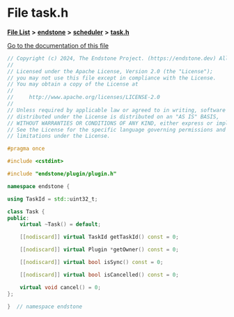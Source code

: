 

# File task.h

[**File List**](files.md) **>** [**endstone**](dir_6cf277b678674f97c7a2b6b3b2447b33.md) **>** [**scheduler**](dir_3a50fadda3c7cdc27c965a478a3f7d27.md) **>** [**task.h**](task_8h.md)

[Go to the documentation of this file](task_8h.md)


```C++
// Copyright (c) 2024, The Endstone Project. (https://endstone.dev) All Rights Reserved.
//
// Licensed under the Apache License, Version 2.0 (the "License");
// you may not use this file except in compliance with the License.
// You may obtain a copy of the License at
//
//     http://www.apache.org/licenses/LICENSE-2.0
//
// Unless required by applicable law or agreed to in writing, software
// distributed under the License is distributed on an "AS IS" BASIS,
// WITHOUT WARRANTIES OR CONDITIONS OF ANY KIND, either express or implied.
// See the License for the specific language governing permissions and
// limitations under the License.

#pragma once

#include <cstdint>

#include "endstone/plugin/plugin.h"

namespace endstone {

using TaskId = std::uint32_t;

class Task {
public:
    virtual ~Task() = default;

    [[nodiscard]] virtual TaskId getTaskId() const = 0;

    [[nodiscard]] virtual Plugin *getOwner() const = 0;

    [[nodiscard]] virtual bool isSync() const = 0;

    [[nodiscard]] virtual bool isCancelled() const = 0;

    virtual void cancel() = 0;
};

}  // namespace endstone
```



